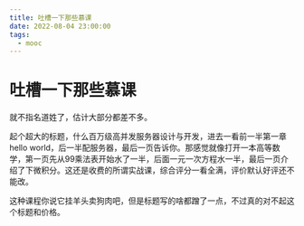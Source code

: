 ```yaml
---
title: 吐槽一下那些慕课
date: 2022-08-04 23:00:00
tags: 
  - mooc
---
```


# 吐槽一下那些慕课

就不指名道姓了，估计大部分都差不多。

起个超大的标题，什么百万级高并发服务器设计与开发，进去一看前一半第一章hello world，后一半配服务器，最后一页告诉你。那感觉就像打开一本高等数学，第一页先从99乘法表开始水了一半，后面一元一次方程水一半，最后一页介绍了下微积分。这还是收费的所谓实战课，综合评分一看全满，评价默认好评还不能改。

这种课程你说它挂羊头卖狗肉吧，但是标题写的啥都蹭了一点，不过真的对不起这个标题和价格。